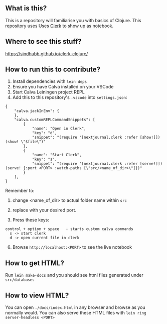 ## What is this?

This is a repository will familiarise you with basics of Clojure.
This repository uses Uses [Clerk](https://github.com/nextjournal/clerk) to show up as notebook.

## Where to see this stuff?

https://sindhubb.github.io/clerk-clojure/

## How to run this to contribute?

1. Install dependencies with `lein deps` 
2. Ensure you have Calva installed on your VSCode
3. Start Calva Leiningen project REPL
4. Add this to this repository's `.vscode` into `settings.json`:

```
{
    "calva.jackInEnv": {
    },
    "calva.customREPLCommandSnippets": [
        {
            "name": "Open in Clerk",
            "key": "d",
            "snippet": "(require '[nextjournal.clerk :refer [show!]]) (show! \"$file\")"
        },
        {
            "name": "Start Clerk",
            "key": "s",
            "snippet": "(require '[nextjournal.clerk :refer [serve!]])  (serve! {:port <PORT> :watch-paths [\"src/<name_of_dir>\"]})"
        }
    ],
}
```
Remember to:
1. change <name_of_dir> to actual folder name within `src`
2. replace <PORT> with your desired port.

5. Press these keys: 

```
control + option + space   - starts custom calva commands
  s -> start clerk
  d -> open current file in clerk
```
6. Browse `http://localhost:<PORT>` to see the live notebook

## How to get HTML?

Run `lein make-docs` and you should see html files generated under `src/databases`

## How to view HTML?

You can open `./docs/index.html` in any browser and browse as you normally would. You can also serve these HTML files with `lein ring server-headless <PORT>` 